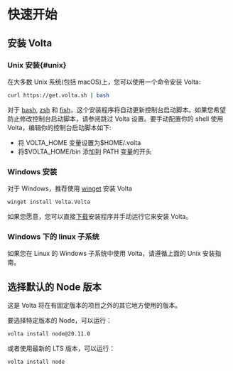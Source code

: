 # 快速开始

## 安装 Volta

### Unix 安装{#unix}

在大多数 Unix 系统(包括 macOS)上，您可以使用一个命令安装 Volta:

```bash
curl https://get.volta.sh | bash
```

对于 [bash](https://www.gnu.org/software/bash/), [zsh](https://www.zsh.org/) 和
[fish](http://fishshell.com/)，这个安装程序将自动更新控制台启动脚本。如果您希望防止修改控制台启动脚本，请参阅跳过 Volta 设置。要手动配置你的 shell 使用 Volta，编辑你的控制台启动脚本如下:

-   将 VOLTA_HOME 变量设置为$HOME/.volta <br/>
-   将$VOLTA_HOME/bin 添加到 PATH 变量的开头

### Windows 安装

对于 Windows，推荐使用 [winget](https://github.com/microsoft/winget-cli) 安装 Volta

```bash
winget install Volta.Volta
```

如果您愿意，您可以直接[下载](https://github.com/volta-cli/volta/releases/latest)安装程序并手动运行它来安装 Volta。

### Windows 下的 linux 子系统

如果您在 Linux 的 Windows 子系统中使用 Volta，请遵循上面的 Unix 安装指南。

## 选择默认的 Node 版本

这是 Volta 将在有固定版本的项目之外的其它地方使用的版本。

要选择特定版本的 Node，可以运行：

```bash
volta install node@20.11.0
```

或者使用最新的 LTS 版本，可以运行：

```bash
volta install node
```
